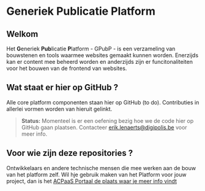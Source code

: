 # Generiek Publicatie Platform

## Welkom

Het **G**eneriek **Pub**licatie **P**latform - GPubP - is een verzameling van bouwstenen en tools waarmee websites gemaakt kunnen worden. Enerzijds kan er content mee beheerd worden en anderzijds zijn er funcitonaliteiten voor het bouwen van de frontend van websites.

## Wat staat er hier op GitHub ?

Alle core platform componenten staan hier op GitHub (to do). Contributies in allerlei vormen worden van hieruit gelinkt.

> **Status:** Momenteel is er een oefening bezig hoe we de code hier op GitHub gaan plaatsen. Contacteer erik.lenaerts@digipolis.be voor meer info.

## Voor wie zijn deze repositories ?
Ontwikkelaars en andere technische mensen die mee werken aan de bouw van het platform zelf. Wil hje gebruik maken van het Platform voor jouw project, dan is het [ACPaaS Portaal de plaats waar je meer info vindt](https://acpaas.digipolis.be/nl/product/generiek-publicatie-platform)



